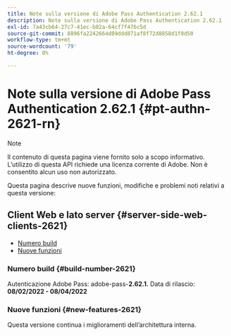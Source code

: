 ```yaml
---
title: Note sulla versione di Adobe Pass Authentication 2.62.1
description: Note sulla versione di Adobe Pass Authentication 2.62.1
exl-id: 7a43cb64-27c7-41ec-b02a-64cf7f476c5d
source-git-commit: 8896fa2242664d09ddd871af8f72d8858d1f0d50
workflow-type: tm+mt
source-wordcount: '79'
ht-degree: 0%

---
```


# Note sulla versione di Adobe Pass Authentication 2.62.1 {#pt-authn-2621-rn}

>[!NOTE]
>
>Il contenuto di questa pagina viene fornito solo a scopo informativo. L’utilizzo di questa API richiede una licenza corrente di Adobe. Non è consentito alcun uso non autorizzato.

Questa pagina descrive nuove funzioni, modifiche e problemi noti relativi a questa versione:

## Client Web e lato server {#server-side-web-clients-2621}

* [Numero build](#build-number-2621)
* [Nuove funzioni](#new-features-2621)

### Numero build {#build-number-2621}

Autenticazione Adobe Pass: adobe-pass-**2.62.1.**
Data di rilascio: **08/02/2022 - 08/04/2022**

### Nuove funzioni {#new-features-2621}

Questa versione continua i miglioramenti dell’architettura interna.

